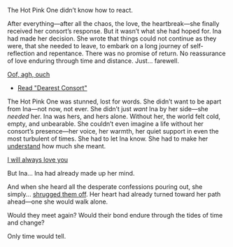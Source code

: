 <!-- title: So Long, Consort -->

The Hot Pink One didn’t know how to react.

After everything—after all the chaos, the love, the heartbreak—she finally received her consort’s response. But it wasn’t what she had hoped for. Ina had made her decision. She wrote that things could not continue as they were, that she needed to leave, to embark on a long journey of self-reflection and repentance. There was no promise of return. No reassurance of love enduring through time and distance. Just... farewell.

[Oof, agh, ouch](#embed:https://www.youtube.com/live/kwmxMSD8tTU?t=975)

- [Read "Dearest Consort"](#text:dearest-consort)

The Hot Pink One was stunned, lost for words. She didn’t want to be apart from Ina—not now, not ever. She didn’t just _want_ Ina by her side—she _needed_ her. Ina was hers, and hers alone. Without her, the world felt cold, empty, and unbearable. She couldn’t even imagine a life without her consort’s presence—her voice, her warmth, her quiet support in even the most turbulent of times. She had to let Ina know. She had to make her [understand](https://www.youtube.com/live/kwmxMSD8tTU?t=3594) how much she meant.

[I will always love you](#embed:https://www.youtube.com/live/kwmxMSD8tTU?t=4116)

But Ina... Ina had already made up her mind.

And when she heard all the desperate confessions pouring out, she simply... [shrugged them off](https://www.youtube.com/live/PoM6ETBlOVY?t=4319). Her heart had already turned toward her path ahead—one she would walk alone.

Would they meet again? Would their bond endure through the tides of time and change?

Only time would tell.
